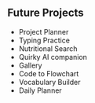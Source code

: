## Future Projects
- Project Planner
- Typing Practice
- Nutritional Search
- Quirky AI companion
- Gallery
- Code to Flowchart
- Vocabulary Builder
- Daily Planner
<!---
constanthing/constanthing is a ✨ special ✨ repository because its `README.md` (this file) appears on your GitHub profile.
You can click the Preview link to take a look at your changes.
--->
